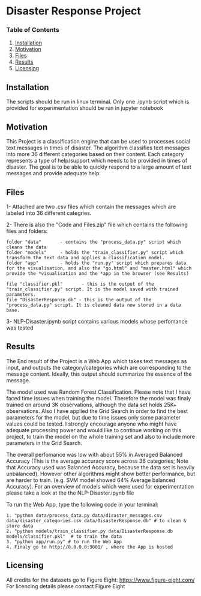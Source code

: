 # Disaster Response Project

### Table of Contents

1. [Installation](#installation)
2. [Motivation](#motivation)
3. [Files](#files)
4. [Results](#results)
5. [Licensing](#licensing)

## Installation <a name="installation"></a>
The scripts should be run in linux terminal. 
Only one .ipynb script which is provided for experimentation should be run in jupyter notebook

## Motivation <a name="Motivation"></a>
This Project is a classification engine that can be used to processes social text messages in times of disaster. 
The algorithm classifies text messages into more 36 different categories based on their content.
Each category represents a type of help/support which needs to be provided in times of disaster.
The goal is to be able to quickly respond to a large amount of text messages and provide adequate help.

## Files
1- Attached are two .csv files which contain the messages which are labeled into 36 different categries. 

2- There is also the "Code and Files.zip" file which contains the following files and folders:

    folder "data"       - contains the "process_data.py" script which cleans the data
    folder "models"     - holds the "train_classifier.py" script which transform the text data and applies a classification model.
    folder "app"        - holds the "run.py" script which prepares data for the visualisation, and also the "go.html" and "master.html" which provide the *visualisation and the *app in the browser (see Results)
    
    file "classifier.pkl"       - this is the output of the "train_classifier.py" script. It is the model saved with trained parameters.
    file "DisasterResponse.db" - this is the output of the "process_data.py" script. It is cleaned data now stored in a data base.
    
3- NLP-Disaster.ipynb script contains various models whose perfomance was tested

## Results
The End result of the Project is a Web App which takes text messages as input, and outputs the category/categories which are corresponding to the message content. Ideally, this output should summarize the essence of the message.

The model used was Random Forest Classification. 
Please note that I have faced time issues when training the model. Therefore the model was finaly trained on around 3K observations, although the data set holds 25K+ observations. Also I have applied the Grid Search in order to find the best parameters for the model, but due to time issues only some parameter values could be tested. I strongly encourage anyone who might have adequate processing power and would like to continue working on this project, to train the model on the whole training set and also to include more parameters in the Grid Search.

The overall perfomance was low with about 55% in Averaged Balanced Accuracy 
(This is the average accuracy score across 36 categories; Note that Accuracy used was Balanced Accuracy, because the data set is heavily unbalanced). 
However other algorithms might show better performance, but are harder to train. (e.g. SVM model showed 64% Average balanced Accuracy). 
For an overview of models which were used for experimentation please take a look at the the NLP-Disaster.ipynb file


To run the Web App, type the following code in your terminal:

    1. "python data/process_data.py data/disaster_messages.csv data/disaster_categories.csv data/DisasterResponse.db" # to clean & store data
    2. "python models/train_classifier.py data/DisasterResponse.db models/classifier.pkl"  # to train the data
    3. "python app/run.py" # to run the Web App
    4. Finaly go to http://0.0.0.0:3001/ , where the App is hosted


## Licensing <a name="Licensing"></a>
All credits for the datasets go to Figure Eight: https://www.figure-eight.com/
For licencing details please contact Figure Eight
